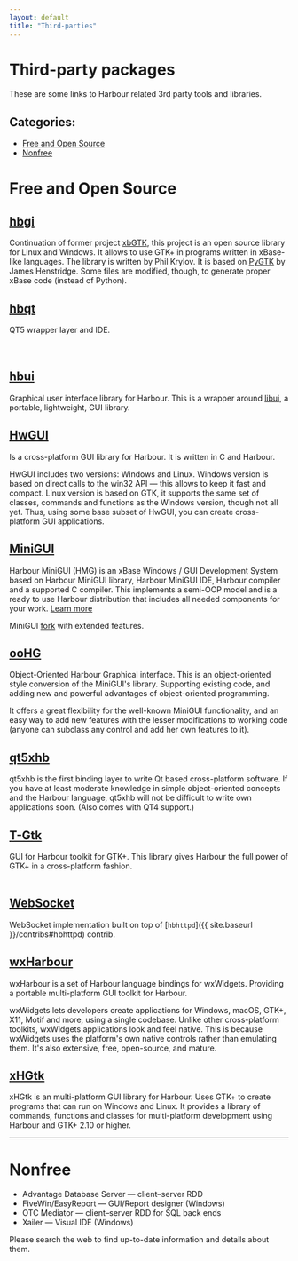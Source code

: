 ```yaml
---
layout: default
title: "Third-parties"
---
```

# Third-party packages

These are some links to Harbour related 3rd party tools and libraries.

## Categories:

* [Free and Open Source](#free-and-open-source)
* [Nonfree](#nonfree)

<div markdown="1" class="components">

# Free and Open Source

## [hbgi](https://github.com/tuffnatty/hbgi)

Continuation of former project [xbGTK](https://sourceforge.net/projects/xbgtk/),
this project is an open source library for Linux and Windows. It allows to use
GTK+ in programs written in xBase-like languages. The library is written by Phil
Krylov. It is based on [PyGTK](https://en.wikipedia.org/wiki/PyGTK)
by James Henstridge. Some files are modified, though, to generate proper xBase
code (instead of Python).

## [hbqt](https://sourceforge.net/projects/qtcontribs/)

QT5 wrapper layer and IDE.
<br><br><br>

## [hbui](https://github.com/RJopek/HBUI)

Graphical user interface library for Harbour. This is a wrapper around
[libui](https://github.com/andlabs/libui), a portable, lightweight, GUI library.

## [HwGUI](https://sourceforge.net/projects/hwgui/)

Is a cross-platform GUI library for Harbour. It is written in C and Harbour.

HwGUI includes two versions: Windows and Linux. Windows version is based on
direct calls to the win32 API — this allows to keep it fast and compact.
Linux version is based on GTK, it supports the same set of classes, commands
and functions as the Windows version, though not all yet. Thus, using some
base subset of HwGUI, you can create cross-platform GUI applications.

## [MiniGUI](https://sites.google.com/site/hmgweb/)

Harbour MiniGUI (HMG) is an xBase Windows / GUI Development System based
on Harbour MiniGUI library, Harbour MiniGUI IDE, Harbour compiler and
a supported C compiler. This implements a semi-OOP model and is a ready to use
Harbour distribution that includes all needed components for your work.
<span class="readmore-md">[Learn more](https://sourceforge.net/projects/harbourminigui/)</span>

MiniGUI [fork](http://www.hmgextended.com/) with extended features.

## [ooHG](https://sourceforge.net/projects/oohg/)

Object-Oriented Harbour Graphical interface. This is an object-oriented style
conversion of the MiniGUI's library. Supporting existing code, and adding new
and powerful advantages of object-oriented programming.

It offers a great flexibility for the well-known MiniGUI functionality, and an
easy way to add new features with the lesser modifications to working code
(anyone can subclass any control and add her own features to it).

## [qt5xhb](https://github.com/marcosgambeta/Qt5xHb)

qt5xhb is the first binding layer to write Qt based cross-platform software.
If you have at least moderate knowledge in simple object-oriented concepts
and the Harbour language, qt5xhb will not be difficult to write own
applications soon. (Also comes with QT4 support.)

## [T-Gtk](https://sourceforge.net/projects/t-gtk/)

GUI for Harbour toolkit for GTK+. This library gives Harbour the full power
of GTK+ in a cross-platform fashion.
<br><br>

## [WebSocket](https://github.com/foldiii/websocket)

WebSocket implementation built on top of [`hbhttpd`]({{ site.baseurl }}/contribs#hbhttpd) contrib.

## [wxHarbour](https://sourceforge.net/projects/wxharbour/)

wxHarbour is a set of Harbour language bindings for wxWidgets. Providing
a portable multi-platform GUI toolkit for Harbour.

wxWidgets lets developers create applications for Windows, macOS, GTK+, X11,
Motif and more, using a single codebase. Unlike other cross-platform toolkits,
wxWidgets applications look and feel native. This is because wxWidgets uses
the platform's own native controls rather than emulating them. It's also
extensive, free, open-source, and mature.

## [xHGtk](https://sourceforge.net/projects/xhgtk/)

xHGtk is an multi-platform GUI library for Harbour. Uses GTK+ to create programs
that can run on Windows and Linux. It provides a library of commands, functions
and classes for multi-platform development using Harbour and GTK+ 2.10 or higher.

---

# Nonfree

* Advantage Database Server — client–server RDD
* FiveWin/EasyReport — GUI/Report designer (Windows)
* OTC Mediator — client–server RDD for SQL back ends
* Xailer — Visual IDE (Windows)

Please search the web to find up-to-date information and details about them.

</div>
